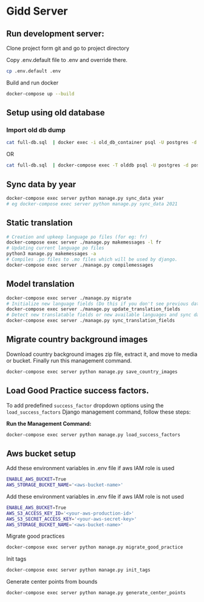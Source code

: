 # Gidd Server

## Run development server:
Clone project form git and go to project directory

Copy .env.default file to .env and override there.
```bash
cp .env.default .env
```

Build and run docker
```bash
docker-compose up --build
```

## Setup using old database
### Import old db dump
```bash
cat full-db.sql  | docker exec -i old_db_container psql -U postgres -d postgres
```

OR

```bash
cat full-db.sql  | docker-compose exec -T olddb psql -U postgres -d postgres
```

## Sync data by year
```bash
docker-compose exec server python manage.py sync_data year
# eg docker-compose exec server python manage.py sync_data 2021
```

## Static translation
```bash
# Creation and upkeep language po files (for eg: fr)
docker-compose exec server ./manage.py makemessages -l fr
# Updating current language po files
python3 manage.py makemessages -a
# Compiles .po files to .mo files which will be used by django.
docker-compose exec server ./manage.py compilemessages
```
## Model translation

```bash
docker-compose exec server ./manage.py migrate
# Initialize new language fields (Do this if you don't see previous data)
docker-compose exec server ./manage.py update_translation_fields
# Detect new translatable fields or new available languages and sync database structure. Does not remove columns of removed languages or undeclared fields.
docker-compose exec server ./manage.py sync_translation_fields
```

## Migrate country background images
Download country background images zip file, extract it, and move to media or bucket. Finally run this management command.

```bash
docker-compose exec server python manage.py save_country_images
```

## Load Good Practice success factors.

To add predefined `success_factor` dropdown options using the `load_success_factors` Django management command, follow these steps:

**Run the Management Command:**

   ```bash
   docker-compose exec server python manage.py load_success_factors
   ``` 

## Aws bucket setup
Add these environment variables in .env file if aws IAM role is used
```bash
ENABLE_AWS_BUCKET=True
AWS_STORAGE_BUCKET_NAME='<aws-bucket-name>'
```

Add these environment variables in .env file if aws IAM role is not used
```bash
ENABLE_AWS_BUCKET=True
AWS_S3_ACCESS_KEY_ID='<your-aws-production-id>'
AWS_S3_SECRET_ACCESS_KEY='<your-aws-secret-key>'
AWS_STORAGE_BUCKET_NAME='<aws-bucket-name>'
```
Migrate good practices
```bash
docker-compose exec server python manage.py migrate_good_practice
```

Init tags
```bash
docker-compose exec server python manage.py init_tags
```

Generate center points from bounds
```bash
docker-compose exec server python manage.py generate_center_points
```
